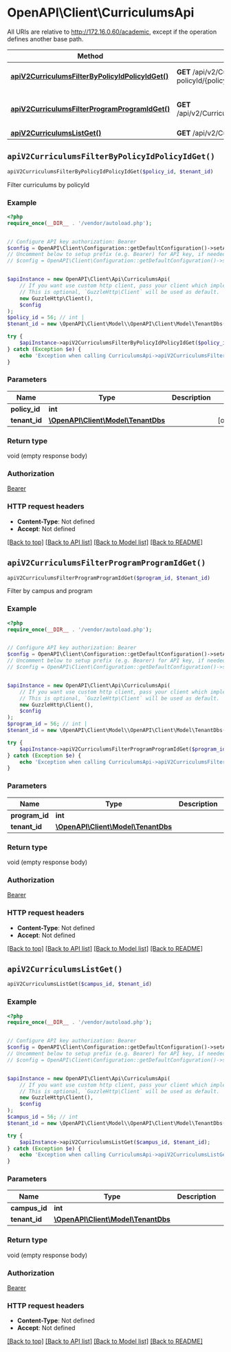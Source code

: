 # OpenAPI\Client\CurriculumsApi

All URIs are relative to http://172.16.0.60/academic, except if the operation defines another base path.

| Method | HTTP request | Description |
| ------------- | ------------- | ------------- |
| [**apiV2CurriculumsFilterByPolicyIdPolicyIdGet()**](CurriculumsApi.md#apiV2CurriculumsFilterByPolicyIdPolicyIdGet) | **GET** /api/v2/Curriculums/filter/by-policyId/{policyId} | Filter curriculums by policyId |
| [**apiV2CurriculumsFilterProgramProgramIdGet()**](CurriculumsApi.md#apiV2CurriculumsFilterProgramProgramIdGet) | **GET** /api/v2/Curriculums/filter/program/{programId} | Filter by campus and program |
| [**apiV2CurriculumsListGet()**](CurriculumsApi.md#apiV2CurriculumsListGet) | **GET** /api/v2/Curriculums/list |  |


## `apiV2CurriculumsFilterByPolicyIdPolicyIdGet()`

```php
apiV2CurriculumsFilterByPolicyIdPolicyIdGet($policy_id, $tenant_id)
```

Filter curriculums by policyId

### Example

```php
<?php
require_once(__DIR__ . '/vendor/autoload.php');


// Configure API key authorization: Bearer
$config = OpenAPI\Client\Configuration::getDefaultConfiguration()->setApiKey('Authorization', 'YOUR_API_KEY');
// Uncomment below to setup prefix (e.g. Bearer) for API key, if needed
// $config = OpenAPI\Client\Configuration::getDefaultConfiguration()->setApiKeyPrefix('Authorization', 'Bearer');


$apiInstance = new OpenAPI\Client\Api\CurriculumsApi(
    // If you want use custom http client, pass your client which implements `GuzzleHttp\ClientInterface`.
    // This is optional, `GuzzleHttp\Client` will be used as default.
    new GuzzleHttp\Client(),
    $config
);
$policy_id = 56; // int | 
$tenant_id = new \OpenAPI\Client\Model\\OpenAPI\Client\Model\TenantDbs(); // \OpenAPI\Client\Model\TenantDbs | 

try {
    $apiInstance->apiV2CurriculumsFilterByPolicyIdPolicyIdGet($policy_id, $tenant_id);
} catch (Exception $e) {
    echo 'Exception when calling CurriculumsApi->apiV2CurriculumsFilterByPolicyIdPolicyIdGet: ', $e->getMessage(), PHP_EOL;
}
```

### Parameters

| Name | Type | Description  | Notes |
| ------------- | ------------- | ------------- | ------------- |
| **policy_id** | **int**|  | |
| **tenant_id** | [**\OpenAPI\Client\Model\TenantDbs**](../Model/.md)|  | [optional] |

### Return type

void (empty response body)

### Authorization

[Bearer](../../README.md#Bearer)

### HTTP request headers

- **Content-Type**: Not defined
- **Accept**: Not defined

[[Back to top]](#) [[Back to API list]](../../README.md#endpoints)
[[Back to Model list]](../../README.md#models)
[[Back to README]](../../README.md)

## `apiV2CurriculumsFilterProgramProgramIdGet()`

```php
apiV2CurriculumsFilterProgramProgramIdGet($program_id, $tenant_id)
```

Filter by campus and program

### Example

```php
<?php
require_once(__DIR__ . '/vendor/autoload.php');


// Configure API key authorization: Bearer
$config = OpenAPI\Client\Configuration::getDefaultConfiguration()->setApiKey('Authorization', 'YOUR_API_KEY');
// Uncomment below to setup prefix (e.g. Bearer) for API key, if needed
// $config = OpenAPI\Client\Configuration::getDefaultConfiguration()->setApiKeyPrefix('Authorization', 'Bearer');


$apiInstance = new OpenAPI\Client\Api\CurriculumsApi(
    // If you want use custom http client, pass your client which implements `GuzzleHttp\ClientInterface`.
    // This is optional, `GuzzleHttp\Client` will be used as default.
    new GuzzleHttp\Client(),
    $config
);
$program_id = 56; // int | 
$tenant_id = new \OpenAPI\Client\Model\\OpenAPI\Client\Model\TenantDbs(); // \OpenAPI\Client\Model\TenantDbs | 

try {
    $apiInstance->apiV2CurriculumsFilterProgramProgramIdGet($program_id, $tenant_id);
} catch (Exception $e) {
    echo 'Exception when calling CurriculumsApi->apiV2CurriculumsFilterProgramProgramIdGet: ', $e->getMessage(), PHP_EOL;
}
```

### Parameters

| Name | Type | Description  | Notes |
| ------------- | ------------- | ------------- | ------------- |
| **program_id** | **int**|  | |
| **tenant_id** | [**\OpenAPI\Client\Model\TenantDbs**](../Model/.md)|  | [optional] |

### Return type

void (empty response body)

### Authorization

[Bearer](../../README.md#Bearer)

### HTTP request headers

- **Content-Type**: Not defined
- **Accept**: Not defined

[[Back to top]](#) [[Back to API list]](../../README.md#endpoints)
[[Back to Model list]](../../README.md#models)
[[Back to README]](../../README.md)

## `apiV2CurriculumsListGet()`

```php
apiV2CurriculumsListGet($campus_id, $tenant_id)
```



### Example

```php
<?php
require_once(__DIR__ . '/vendor/autoload.php');


// Configure API key authorization: Bearer
$config = OpenAPI\Client\Configuration::getDefaultConfiguration()->setApiKey('Authorization', 'YOUR_API_KEY');
// Uncomment below to setup prefix (e.g. Bearer) for API key, if needed
// $config = OpenAPI\Client\Configuration::getDefaultConfiguration()->setApiKeyPrefix('Authorization', 'Bearer');


$apiInstance = new OpenAPI\Client\Api\CurriculumsApi(
    // If you want use custom http client, pass your client which implements `GuzzleHttp\ClientInterface`.
    // This is optional, `GuzzleHttp\Client` will be used as default.
    new GuzzleHttp\Client(),
    $config
);
$campus_id = 56; // int
$tenant_id = new \OpenAPI\Client\Model\\OpenAPI\Client\Model\TenantDbs(); // \OpenAPI\Client\Model\TenantDbs

try {
    $apiInstance->apiV2CurriculumsListGet($campus_id, $tenant_id);
} catch (Exception $e) {
    echo 'Exception when calling CurriculumsApi->apiV2CurriculumsListGet: ', $e->getMessage(), PHP_EOL;
}
```

### Parameters

| Name | Type | Description  | Notes |
| ------------- | ------------- | ------------- | ------------- |
| **campus_id** | **int**|  | [optional] |
| **tenant_id** | [**\OpenAPI\Client\Model\TenantDbs**](../Model/.md)|  | [optional] |

### Return type

void (empty response body)

### Authorization

[Bearer](../../README.md#Bearer)

### HTTP request headers

- **Content-Type**: Not defined
- **Accept**: Not defined

[[Back to top]](#) [[Back to API list]](../../README.md#endpoints)
[[Back to Model list]](../../README.md#models)
[[Back to README]](../../README.md)
